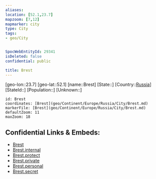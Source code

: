 ```yaml
---
aliases: 
location: [52.1,23.7]
mapzoom: [7,12] 
mapmarker: city 
type: City
tags:
- geo/City


SpocWebEntityId: 29341
isDeleted: false
confidential: public

title: Brest
---
```

[geo-lon::23.7]
[geo-lat::52.1]
[name::Brest]
[State::]
[Country::[Russia](geo/Continent/Europe/Russia.md)]
[StateId::]
[Population::]
[Unknown::]


```leaflet
id: Brest
coordinates: [Brest](geo/Continent/Europe/Russia/City/Brest.md)
markerFile: [Brest](geo/Continent/Europe/Russia/City/Brest.md)
defaultZoom: 11 
maxZoom: 18
```


## Confidential Links & Embeds: 
- [Brest](../../../../../../_public/geo/Continent/Europe/Russia/City/Brest.md) 
- [Brest.internal](../../../../../../_internal/geo/Continent/Europe/Russia/City/Brest.internal.md) 
- [Brest.protect](../../../../../../_protect/geo/Continent/Europe/Russia/City/Brest.protect.md) 
- [Brest.private](../../../../../../_private/geo/Continent/Europe/Russia/City/Brest.private.md) 
- [Brest.personal](../../../../../../_personal/geo/Continent/Europe/Russia/City/Brest.personal.md) 
- [Brest.secret](../../../../../../_secret/geo/Continent/Europe/Russia/City/Brest.secret.md) 
